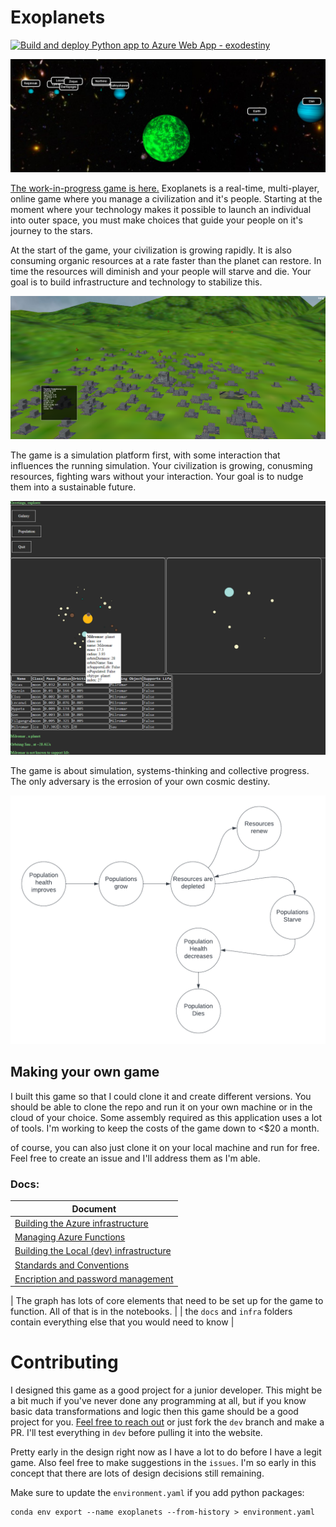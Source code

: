 # Exoplanets

[![Build and deploy Python app to Azure Web App - exodestiny](https://github.com/BillmanH/exoplanets/actions/workflows/main_exodestiny.yaml/badge.svg)](https://github.com/BillmanH/exoplanets/actions/workflows/main_exodestiny.yaml)


![Alt text](/docs/img/3dscene.png?raw=true "solar system")

[The work-in-progress game is here.](http://exodestiny.azurewebsites.net/)
Exoplanets is a real-time, multi-player, online game where you manage a civilization and it's people. Starting at the moment where your technology makes it possible to launch an individual into outer space, you must make choices that guide your people on it's journey to the stars.

At the start of the game, your civilization is growing rapidly. It is also consuming organic resources at a rate faster than the planet can restore. In time the resources will diminish and your people will starve and die. Your goal is to build infrastructure and technology to stabilize this.


![Alt text](/docs/img/cityview.png?raw=true "solar system")

The game is a simulation platform first, with some interaction that influences the running simulation. Your civilization is growing, conusming resources, fighting wars without your interaction. Your goal is to nudge them into a sustainable future. 

![Alt text](/docs/img/solar_system.png?raw=true "solar system")

The game is about simulation, systems-thinking and collective progress. The only adversary is the errosion of your own cosmic destiny. 

![Alt text](/docs/img/PopGrowthSystem.png?raw=true "solar system")


## Making your own game
I built this game so that I could clone it and create different versions. You should be able to clone the repo and run it on your own machine or in the cloud of your choice. Some assembly required as this application uses a lot of tools. I'm working to keep the costs of the game down to <$20 a month. 

of course, you can also just clone it on your local machine and run for free. Feel free to create an issue and I'll address them as I'm able. 

### Docs:
| Document |
| ----------- |
| [Building the Azure infrastructure](docs/readme.md) | 
| [Managing Azure Functions](az-functions/readme.md) | 
| [Building the Local (dev) infrastructure](docs/Local_setup.md) | 
| [Standards and Conventions](docs/Standards%20and%20Conventions.md) | 
| [Encription and password management](notebooks/Encryption_and_storage_of_passwords.ipynb) |

| The graph has lots of core elements that need to be set up for the game to function. All of that is in the notebooks. |
| the `docs` and `infra` folders contain everything else that you would need to know |


# Contributing
I designed this game as a good project for a junior developer. This might be a bit much if you've never done any programming at all, but if you know basic data transformations and logic then this game should be a good project for you. [Feel free to reach out](mailto:william.jeffrey.harding@gmail.com) or just fork the `dev` branch and make a PR. I'll test everything in `dev` before pulling it into the website. 

Pretty early in the design right now as I have a lot to do before I have a legit game. Also feel free to make suggestions in the `issues`. I'm so early in this concept that there are lots of design decisions still remaining. 

Make sure to update the `environment.yaml` if you add python packages:
```
conda env export --name exoplanets --from-history > environment.yaml
``` 